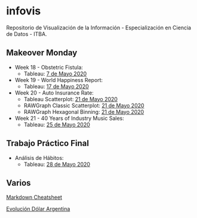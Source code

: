 # infovis

Repositorio de Visualización de la Información - Especialización en Ciencia de Datos - ITBA.


## Makeover Monday
+ Week 18 - Obstetric Fistula:
  * Tableau: [7 de Mayo 2020](https://igna43.github.io/infovis/makeovermonday2020W18.html)
+ Week 19 - World Happiness Report:
  * Tableau: [17 de Mayo 2020](https://igna43.github.io/infovis/makeovermonday2020W19.html)
+ Week 20 - Auto Insurance Rate:
    * Tableau Scatterplot: [21 de Mayo 2020](https://igna43.github.io/infovis/makeovermonday2020W20.html)
    * RAWGraph Classic Scatterplot: [21 de Mayo 2020](http://bl.ocks.org/Igna43/1040097696f6cccb4e8f7f8f17b43290)
    * RAWGraph Hexagonal Binning: [21 de Mayo 2020](http://bl.ocks.org/Igna43/27221999a39060a4cc6d2c5286028150)
+ Week 21 - 40 Years of Industry Music Sales:
    * Tableau: [25 de Mayo 2020](https://igna43.github.io/infovis/makeovermonday2020W21.html)

## Trabajo Práctico Final
+ Análisis de Hábitos:
  * Tableau: [28 de Mayo 2020](https://igna43.github.io/infovis/TP_Final.html)

## Varios

[Markdown Cheatsheet](https://github.com/adam-p/markdown-here/wiki/Markdown-Cheatsheet)

[Evolución Dólar Argentina](https://igna43.github.io/infovis/evolucion_dolar_argentina.html)


